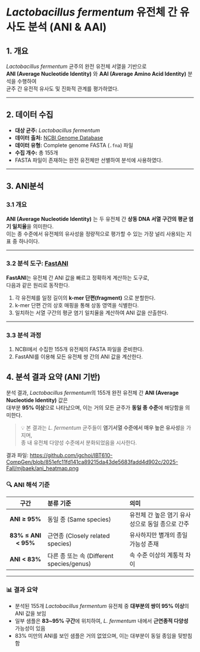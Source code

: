 # *Lactobacillus fermentum* 유전체 간 유사도 분석 (ANI & AAI)

## 1. 개요
*Lactobacillus fermentum* 균주의 완전 유전체 서열을 기반으로  
**ANI (Average Nucleotide Identity)** 와 **AAI (Average Amino Acid Identity)** 분석을 수행하여  
균주 간 유전적 유사도 및 진화적 관계를 평가하였다.

---

## 2. 데이터 수집

- **대상 균주:** *Lactobacillus fermentum*  
- **데이터 출처:** [NCBI Genome Database](https://www.ncbi.nlm.nih.gov/genome/)  
- **데이터 유형:** Complete genome FASTA (`.fna`) 파일  
- **수집 개수:** 총 155개  
- FASTA 파일이 존재하는 완전 유전체만 선별하여 분석에 사용하였다.

---

## 3. ANI분석

### 3.1 개요  
**ANI (Average Nucleotide Identity)** 는 두 유전체 간 **상동 DNA 서열 구간의 평균 염기 일치율**을 의미한다.  
이는 종 수준에서 유전체의 유사성을 정량적으로 평가할 수 있는 가장 널리 사용되는 지표 중 하나이다.

---

### 3.2 분석 도구: [FastANI](https://github.com/ParBLiSS/FastANI)
**FastANI**는 유전체 간 ANI 값을 빠르고 정확하게 계산하는 도구로,  
다음과 같은 원리로 동작한다.

1. 각 유전체를 일정 길이의 **k-mer 단편(fragment)** 으로 분할한다.  
2. k-mer 단편 간의 상호 매핑을 통해 상동 영역을 식별한다.  
3. 일치하는 서열 구간의 평균 염기 일치율을 계산하여 ANI 값을 산출한다.  

---

### 3.3 분석 과정

1. NCBI에서 수집한 155개 유전체의 FASTA 파일을 준비한다.  
2. FastANI를 이용해 모든 유전체 쌍 간의 ANI 값을 계산한다.  


## 4. 분석 결과 요약 (ANI 기반)

분석 결과, *Lactobacillus fermentum*의 155개 완전 유전체 간 **ANI (Average Nucleotide Identity)** 값은  
대부분 **95% 이상**으로 나타났으며, 이는 거의 모든 균주가 **동일 종 수준**에 해당함을 의미한다.  

> 💡 본 결과는 *L. fermentum* 균주들이 **염기서열 수준에서 매우 높은 유사성**을 가지며,  
> 종 내 유전체 다양성 수준에서 분화되었음을 시사한다.

결과 파일: https://github.com/igchoi/IBT610-CompGen/blob/851efc11fd141ca89215da43de5683fadd4d902c/2025-Fall/mjbaek/ani_heatmap.png

### 🔍 ANI 해석 기준

| 구간 | 분류 기준 | 의미 |
|:-----:|:-----------|:------|
| **ANI ≥ 95%** | 동일 종 (Same species) | 유전체 간 높은 염기 유사성으로 동일 종으로 간주 |
| **83% ≤ ANI < 95%** | 근연종 (Closely related species) | 유사하지만 별개의 종일 가능성 존재 |
| **ANI < 83%** | 다른 종 또는 속 (Different species/genus) | 속 수준 이상의 계통적 차이 |

---

### 📊 결과 요약 
- 분석된 155개 *Lactobacillus fermentum* 유전체 중 **대부분의 쌍이 95% 이상**의 ANI 값을 보임  
- 일부 샘플은 **83~95% 구간**에 위치하여, *L. fermentum* 내에서 **근연종적 다양성** 가능성이 있음  
- 83% 미만의 ANI를 보인 샘플은 거의 없었으며, 이는 대부분이 동일 종임을 뒷받침함  







